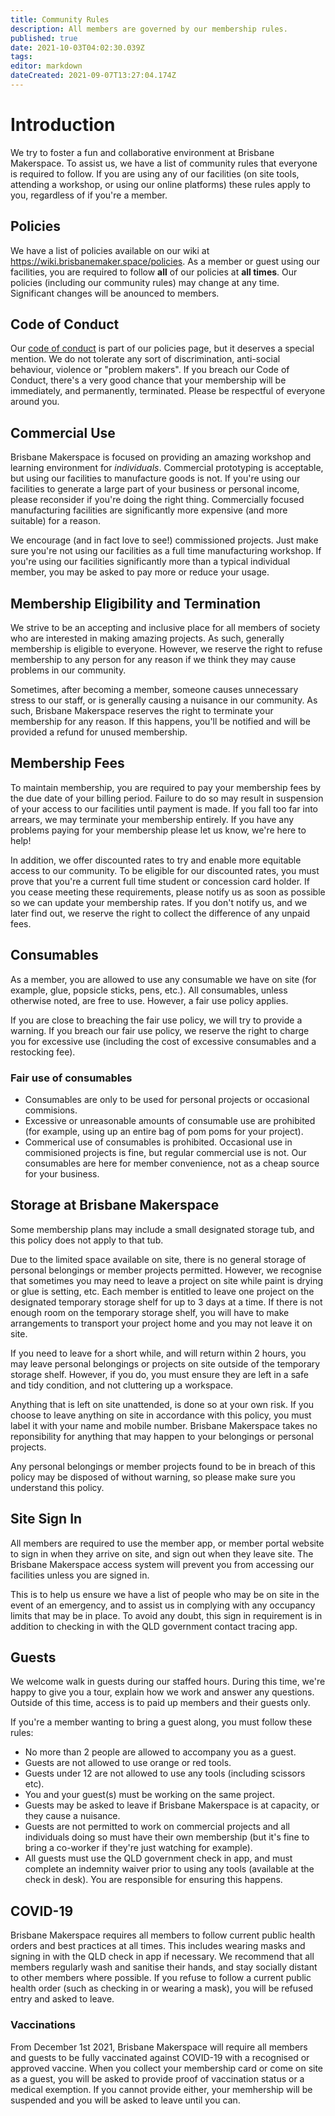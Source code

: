 ```yaml
---
title: Community Rules
description: All members are governed by our membership rules.
published: true
date: 2021-10-03T04:02:30.039Z
tags: 
editor: markdown
dateCreated: 2021-09-07T13:27:04.174Z
---
```


# Introduction
We try to foster a fun and collaborative environment at Brisbane Makerspace. To assist us, we have a list of community rules that everyone is required to follow. If you are using any of our facilities (on site tools, attending a workshop, or using our online platforms) these rules apply to you, regardless of if you're a member.

## Policies
We have a list of policies available on our wiki at https://wiki.brisbanemaker.space/policies. As a member or guest using our facilities, you are required to follow **all** of our policies at **all times**. Our policies (including our community rules) may change at any time. Significant changes will be anounced to members.

## Code of Conduct
Our [code of conduct](/policies/codeofconduct) is part of our policies page, but it deserves a special mention. We do not tolerate any sort of discrimination, anti-social behaviour, violence or "problem makers". If you breach our Code of Conduct, there's a very good chance that your membership will be immediately, and permanently, terminated. Please be respectful of everyone around you.

## Commercial Use
Brisbane Makerspace is focused on providing an amazing workshop and learning environment for *individuals*. Commercial prototyping is acceptable, but using our facilities to manufacture goods is not. If you're using our facilities to generate a large part of your business or personal income, please reconsider if you're doing the right thing. Commercially focused manufacturing facilities are significantly more expensive (and more suitable) for a reason.

We encourage (and in fact love to see!) commissioned projects. Just make sure you're not using our facilities as a full time manufacturing workshop. If you're using our facilities significantly more than a typical individual member, you may be asked to pay more or reduce your usage.

## Membership Eligibility and Termination
We strive to be an accepting and inclusive place for all members of society who are interested in making amazing projects. As such, generally membership is eligible to everyone. However, we reserve the right to refuse membership to any person for any reason if we think they may cause problems in our community.

Sometimes, after becoming a member, someone causes unnecessary stress to our staff, or is generally causing a nuisance in our community. As such, Brisbane Makerspace reserves the right to terminate your membership for any reason. If this happens, you'll be notified and will be provided a refund for unused membership.

## Membership Fees
To maintain membership, you are required to pay your membership fees by the due date of your billing period. Failure to do so may result in suspension of your access to our facilities until payment is made. If you fall too far into arrears, we may terminate your membership entirely. If you have any problems paying for your membership please let us know, we're here to help!

In addition, we offer discounted rates to try and enable more equitable access to our community. To be eligible for our discounted rates, you must prove that you're a current full time student or concession card holder. If you cease meeting these requirements, please notify us as soon as possible so we can update your membership rates. If you don't notify us, and we later find out, we reserve the right to collect the difference of any unpaid fees.

## Consumables
As a member, you are allowed to use any consumable we have on site (for example, glue, popsicle sticks, pens, etc.). All consumables, unless otherwise noted, are free to use. However, a fair use policy applies.

If you are close to breaching the fair use policy, we will try to provide a warning. If you breach our fair use policy, we reserve the right to charge you for excessive use (including the cost of excessive consumables and a restocking fee).

### Fair use of consumables
* Consumables are only to be used for personal projects or occasional commisions.
* Excessive or unreasonable amounts of consumable use are prohibited (for example, using up an entire bag of pom poms for your project).
* Commerical use of consumables is prohibited. Occasional use in commisioned projects is fine, but regular commercial use is not. Our consumables are here for member convenience, not as a cheap source for your business.

## Storage at Brisbane Makerspace
Some membership plans may include a small designated storage tub, and this policy does not apply to that tub. 

Due to the limited space available on site, there is no general storage of personal belongings or member projects permitted. However, we recognise that sometimes you may need to leave a project on site while paint is drying or glue is setting, etc. Each member is entitled to leave one project on the designated temporary storage shelf for up to 3 days at a time. If there is not enough room on the temporary storage shelf, you will have to make arrangements to transport your project home and you may not leave it on site.

If you need to leave for a short while, and will return within 2 hours, you may leave personal belongings or projects on site outside of the temporary storage shelf. However, if you do, you must ensure they are left in a safe and tidy condition, and not cluttering up a workspace.

Anything that is left on site unattended, is done so at your own risk. If you choose to leave anything on site in accordance with this policy, you must label it with your name and mobile number. Brisbane Makerspace takes no reponsibility for anything that may happen to your belongings or personal projects.

Any personal belongings or member projects found to be in breach of this policy may be disposed of without warning, so please make sure you understand this policy.

## Site Sign In
All members are required to use the member app, or member portal website to sign in when they arrive on site, and sign out when they leave site. The Brisbane Makerspace access system will prevent you from accessing our facilities unless you are signed in.

This is to help us ensure we have a list of people who may be on site in the event of an emergency, and to assist us in complying with any occupancy limits that may be in place. To avoid any doubt, this sign in requirement is in addition to checking in with the QLD government contact tracing app.

## Guests
We welcome walk in guests during our staffed hours. During this time, we're happy to give you a tour, explain how we work and answer any questions. Outside of this time, access is to paid up members and their guests only.

If you're a member wanting to bring a guest along, you must follow these rules:
* No more than 2 people are allowed to accompany you as a guest.
* Guests are not allowed to use orange or red tools.
* Guests under 12 are not allowed to use any tools (including scissors etc).
* You and your guest(s) must be working on the same project.
* Guests may be asked to leave if Brisbane Makerspace is at capacity, or they cause a nuisance.
* Guests are not permitted to work on commercial projects and all individuals doing so must have their own membership (but it's fine to bring a co-worker if they're just watching for example).
* All guests must use the QLD government check in app, and must complete an indemnity waiver prior to using any tools (available at the check in desk). You are responsible for ensuring this happens.

## COVID-19
Brisbane Makerspace requires all members to follow current public health orders and best practices at all times. This includes wearing masks and signing in with the QLD check in app if necessary. We recommend that all members regularly wash and sanitise their hands, and stay socially distant to other members where possible. If you refuse to follow a current public health order (such as checking in or wearing a mask), you will be refused entry and asked to leave.

### Vaccinations
From December 1st 2021, Brisbane Makerspace will require all members and guests to be fully vaccinated against COVID-19 with a recognised or approved vaccine. When you collect your membership card or come on site as a guest, you will be asked to provide proof of vaccination status or a medical exemption. If you cannot provide either, your memhership will be suspended and you will be asked to leave until you can.